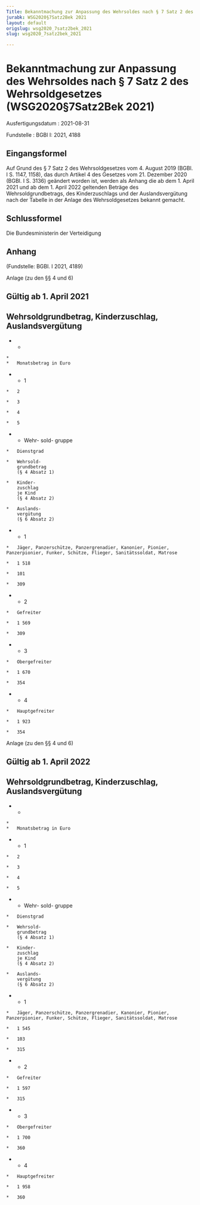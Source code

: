 ```yaml
---
Title: Bekanntmachung zur Anpassung des Wehrsoldes nach § 7 Satz 2 des Wehrsoldgesetzes
jurabk: WSG2020§7Satz2Bek 2021
layout: default
origslug: wsg2020_7satz2bek_2021
slug: wsg2020_7satz2bek_2021

---
```


# Bekanntmachung zur Anpassung des Wehrsoldes nach § 7 Satz 2 des Wehrsoldgesetzes (WSG2020§7Satz2Bek 2021)

Ausfertigungsdatum
:   2021-08-31

Fundstelle
:   BGBl I: 2021, 4188


## Eingangsformel

Auf Grund des § 7 Satz 2 des Wehrsoldgesetzes vom 4. August 2019 (BGBl. I S. 1147, 1158), das durch Artikel 4 des Gesetzes vom 21. Dezember 2020 (BGBl. I S. 3136) geändert worden ist, werden als Anhang die ab dem 1. April 2021 und ab dem 1. April 2022 geltenden Beträge des Wehrsoldgrundbetrags, des Kinderzuschlags und der Auslandsvergütung nach der Tabelle in der Anlage des Wehrsoldgesetzes bekannt gemacht.


## Schlussformel

Die Bundesministerin der Verteidigung


## Anhang

(Fundstelle: BGBl. I 2021, 4189)

Anlage
(zu den §§ 4 und 6)
## Gültig ab 1. April 2021

## Wehrsoldgrundbetrag, Kinderzuschlag, Auslandsvergütung



*    *
    *
    *   Monatsbetrag in Euro


*    *   1

    *   2

    *   3

    *   4

    *   5


*    *   Wehr-
        sold-
        gruppe

    *   Dienstgrad

    *   Wehrsold-
        grundbetrag
        (§ 4 Absatz 1)

    *   Kinder-
        zuschlag
        je Kind
        (§ 4 Absatz 2)

    *   Auslands-
        vergütung
        (§ 6 Absatz 2)


*    *   1

    *   Jäger, Panzerschütze, Panzergrenadier, Kanonier, Pionier, Panzerpionier, Funker, Schütze, Flieger, Sanitätssoldat, Matrose

    *   1 518

    *   101

    *   309


*    *   2

    *   Gefreiter

    *   1 569

    *   309


*    *   3

    *   Obergefreiter

    *   1 670

    *   354


*    *   4

    *   Hauptgefreiter

    *   1 923

    *   354




Anlage
(zu den §§ 4 und 6)
## Gültig ab 1. April 2022

## Wehrsoldgrundbetrag, Kinderzuschlag, Auslandsvergütung



*    *
    *
    *   Monatsbetrag in Euro


*    *   1

    *   2

    *   3

    *   4

    *   5


*    *   Wehr-
        sold-
        gruppe

    *   Dienstgrad

    *   Wehrsold-
        grundbetrag
        (§ 4 Absatz 1)

    *   Kinder-
        zuschlag
        je Kind
        (§ 4 Absatz 2)

    *   Auslands-
        vergütung
        (§ 6 Absatz 2)


*    *   1

    *   Jäger, Panzerschütze, Panzergrenadier, Kanonier, Pionier, Panzerpionier, Funker, Schütze, Flieger, Sanitätssoldat, Matrose

    *   1 545

    *   103

    *   315


*    *   2

    *   Gefreiter

    *   1 597

    *   315


*    *   3

    *   Obergefreiter

    *   1 700

    *   360


*    *   4

    *   Hauptgefreiter

    *   1 958

    *   360



